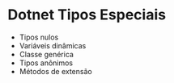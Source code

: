 # Dotnet Tipos Especiais
* Tipos nulos
* Variáveis dinâmicas
* Classe genérica
* Tipos anônimos
* Métodos de extensão
